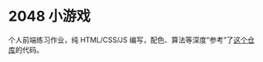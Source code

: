# 2048 小游戏

个人前端练习作业，纯 HTML/CSS/JS 编写，配色、算法等深度“参考”了[这个仓库](https://github.com/gabrielecirulli/2048.git)的代码。
